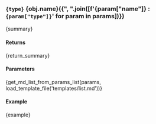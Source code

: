 ### `{type}` {obj.__name__}({", ".join([f'{param["name"]} : `{param["type"]}`' for param in params])})

{summary}

#### Returns

{return_summary}

#### Parameters

{get_md_list_from_params_list(params, load_template_file('templates/list.md'))}


#### Example

{example}